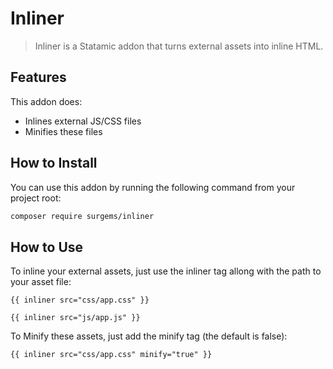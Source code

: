 # Inliner

> Inliner is a Statamic addon that turns external assets into inline HTML.

## Features

This addon does:

- Inlines external JS/CSS files
- Minifies these files

## How to Install

You can use this addon by running the following command from your project root:

``` bash
composer require surgems/inliner
```

## How to Use

To inline your external assets, just use the inliner tag allong with the path to your asset file:

``` antlers
{{ inliner src="css/app.css" }}
```

``` antlers
{{ inliner src="js/app.js" }}
```

To Minify these assets, just add the minify tag (the default is false):

``` antlers
{{ inliner src="css/app.css" minify="true" }}
```
